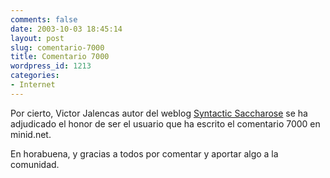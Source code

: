 ```yaml
---
comments: false
date: 2003-10-03 18:45:14
layout: post
slug: comentario-7000
title: Comentario 7000
wordpress_id: 1213
categories:
- Internet
---
```


Por cierto, Victor Jalencas autor del weblog [Syntactic Saccharose](http://victor.carotena.net/) se ha adjudicado el honor de ser el usuario que ha escrito el comentario 7000 en minid.net.





En horabuena, y gracias a todos por comentar y aportar algo a la comunidad.




 
